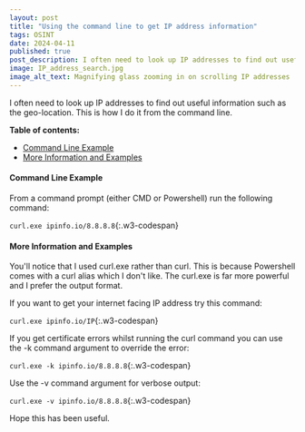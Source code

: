 ```yaml
---
layout: post
title: "Using the command line to get IP address information"
tags: OSINT
date: 2024-04-11
published: true
post_description: I often need to look up IP addresses to find out useful information.  This is how I do it from the command line.
image: IP_address_search.jpg
image_alt_text: Magnifying glass zooming in on scrolling IP addresses
---
```

I often need to look up IP addresses to find out useful information such as the geo-location.  This is how I do it from the command line.

**Table of contents:**
- [Command Line Example](#item-two)
- [More Information and Examples](#item-three)

<a id="item-two"></a>
#### Command Line Example
From a command prompt (either CMD or Powershell) run the following command:

`curl.exe ipinfo.io/8.8.8.8`{:.w3-codespan}

<a id="item-three"></a>
#### More Information and Examples
You'll notice that I used curl.exe rather than curl.  This is because Powershell comes with a curl alias which I don't like.  The curl.exe is far more powerful and I prefer the output format.

If you want to get your internet facing IP address try this command:

`curl.exe ipinfo.io/IP`{:.w3-codespan}

If you get certificate errors whilst running the curl command you can use the -k command argument to override the error:

`curl.exe -k ipinfo.io/8.8.8.8`{:.w3-codespan}

Use the -v command argument for verbose output:

`curl.exe -v ipinfo.io/8.8.8.8`{:.w3-codespan}

Hope this has been useful.
